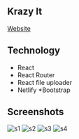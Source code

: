 ## Krazy It

[Website](https://krazy-itt.netlify.app)


## Technology

* React
* React Router
* React file uploader
* Netlify
*Bootstrap


## Screenshots

![s1](https://user-images.githubusercontent.com/39863835/100089208-87417080-2e7b-11eb-9d33-e1b1623ab5ee.jpg)
![s2](https://user-images.githubusercontent.com/39863835/100089220-8c9ebb00-2e7b-11eb-825f-4661e16aa3e1.jpg)
![s3](https://user-images.githubusercontent.com/39863835/100089234-91636f00-2e7b-11eb-9311-c4d76c2c019a.jpg)
![s4](https://user-images.githubusercontent.com/39863835/100089244-94f6f600-2e7b-11eb-8049-e531820ac172.jpg)